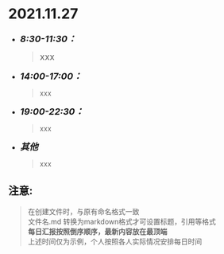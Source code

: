 # 2021.11.27
* <font size=4>__*8:30-11:30：*__</font>
    > <font size=4>xxx</font>
* <font size=4>__*14:00-17:00：*__</font>
    > xxx
* <font size=4>__*19:00-22:30：*__</font>
    > xxx
* <font size=4>__*其他*__</font>
    >xxx

## 注意:
> 在创建文件时，与原有命名格式一致  
> 文件名.md 转换为markdown格式才可设置标题，引用等格式  
> __每日汇报按照倒序顺序，最新内容放在最顶端__  
> 上述时间仅为示例，个人按照各人实际情况安排每日时间
